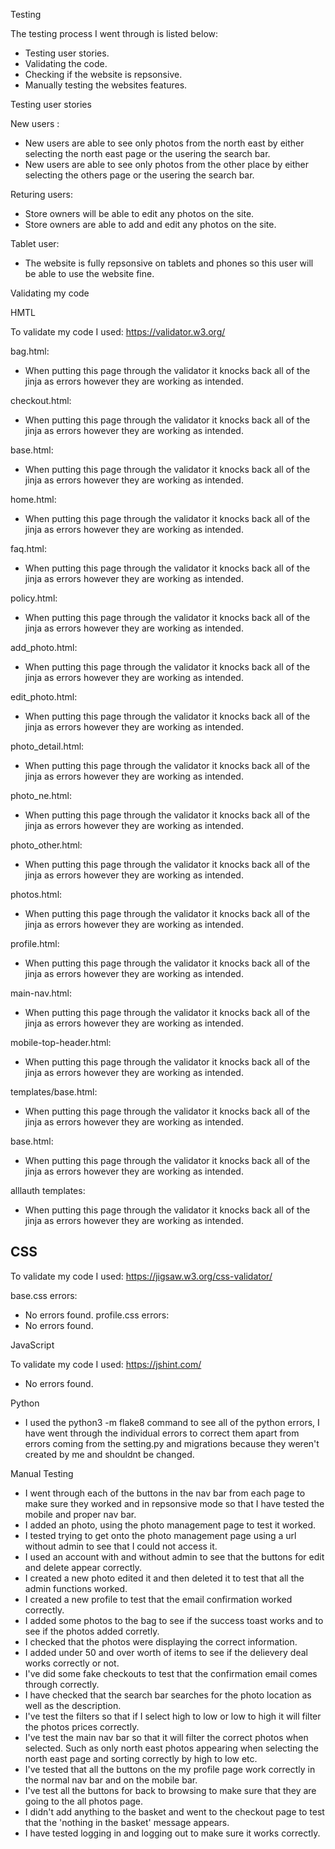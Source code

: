 Testing

The testing process I went through is listed below:
- Testing user stories.
- Validating the code.
- Checking if the website is repsonsive.
- Manually testing the websites features.

Testing user stories

New users :

- New users are able to see only photos from the north east by either selecting the north east page or the usering the search bar. 
- New users are able to see only photos from the other place by either selecting the others page or the usering the search bar.

Returing users:

- Store owners will be able to edit any photos on the site.
- Store owners are able to add and edit any photos on the site. 

Tablet user:

- The website is fully repsonsive on tablets and phones so this user will be able to use the website fine.

Validating my code

HMTL

To validate my code I used: https://validator.w3.org/

bag.html:
- When putting this page through the validator it knocks back all of the jinja as errors however they are working as intended. 

checkout.html:
- When putting this page through the validator it knocks back all of the jinja as errors however they are working as intended. 

base.html:
- When putting this page through the validator it knocks back all of the jinja as errors however they are working as intended. 

home.html:
- When putting this page through the validator it knocks back all of the jinja as errors however they are working as intended. 

faq.html:
- When putting this page through the validator it knocks back all of the jinja as errors however they are working as intended. 

policy.html:
- When putting this page through the validator it knocks back all of the jinja as errors however they are working as intended.

add_photo.html:
- When putting this page through the validator it knocks back all of the jinja as errors however they are working as intended.

edit_photo.html:
- When putting this page through the validator it knocks back all of the jinja as errors however they are working as intended.

photo_detail.html:
- When putting this page through the validator it knocks back all of the jinja as errors however they are working as intended.

photo_ne.html:
- When putting this page through the validator it knocks back all of the jinja as errors however they are working as intended.

photo_other.html:
- When putting this page through the validator it knocks back all of the jinja as errors however they are working as intended.

photos.html:
- When putting this page through the validator it knocks back all of the jinja as errors however they are working as intended.

profile.html:
- When putting this page through the validator it knocks back all of the jinja as errors however they are working as intended.

main-nav.html:
- When putting this page through the validator it knocks back all of the jinja as errors however they are working as intended.

mobile-top-header.html:
- When putting this page through the validator it knocks back all of the jinja as errors however they are working as intended.

templates/base.html:
- When putting this page through the validator it knocks back all of the jinja as errors however they are working as intended.

base.html:
- When putting this page through the validator it knocks back all of the jinja as errors however they are working as intended.

alllauth templates:
- When putting this page through the validator it knocks back all of the jinja as errors however they are working as intended.

CSS
-
To validate my code I used: https://jigsaw.w3.org/css-validator/

base.css errors:
- No errors found.
profile.css errors:
- No errors found.

JavaScript

To validate my code I used: https://jshint.com/

- No errors found.

Python

- I used the python3 -m flake8 command to see all of the python errors, I have went through the individual errors to correct them apart from errors coming from the setting.py and migrations because they weren't created by me and shouldnt be changed.

Manual Testing

- I went through each of the buttons in the nav bar from each page to make sure they worked and in repsonsive mode so that I have tested the mobile and proper nav bar.
- I added an photo, using the photo management page to test it worked.
- I tested trying to get onto the photo management page using a url without admin to see that I could not access it.
- I used an account with and without admin to see that the buttons for edit and delete appear correctly.
- I created a new photo edited it and then deleted it to test that all the admin functions worked.
- I created a new profile to test that the email confirmation worked correctly.
- I added some photos to the bag to see if the success toast works and to see if the photos added corretly.
- I checked that the photos were displaying the correct information.
- I added under 50 and over worth of items to see if the delievery deal works correctly or not.
- I've did some fake checkouts to test that the confirmation email comes through correctly.
- I have checked that the search bar searches for the photo location as well as the description.
- I've test the filters so that if I select high to low or low to high it will filter the photos prices correctly.
- I've test the main nav bar so that it will filter the correct photos when selected. Such as only north east photos appearing when selecting the north east page and sorting correctly by high to low etc.
- I've tested that all the buttons on the my profile page work correctly in the normal nav bar and on the mobile bar.
- I've test all the buttons for back to browsing to make sure that they are going to the all photos page.
- I didn't add anything to the basket and went to the checkout page to test that the 'nothing in the basket' message appears.
- I have tested logging in and logging out to make sure it works correctly.

 

